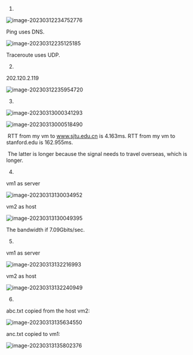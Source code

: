 1.

![image-20230312234752776](C:\Users\Administrator\AppData\Roaming\Typora\typora-user-images\image-20230312234752776.png)

Ping uses DNS.

![image-20230312235125185](C:\Users\Administrator\AppData\Roaming\Typora\typora-user-images\image-20230312235125185.png)

Traceroute uses UDP.	



2.  

   202.120.2.119

![image-20230312235954720](C:\Users\Administrator\AppData\Roaming\Typora\typora-user-images\image-20230312235954720.png)





3.

![image-20230313000341293](C:\Users\Administrator\AppData\Roaming\Typora\typora-user-images\image-20230313000341293.png)

![image-20230313000518490](C:\Users\Administrator\AppData\Roaming\Typora\typora-user-images\image-20230313000518490.png)

​	RTT from my vm to www.sjtu.edu.cn is 4.163ms.  RTT from my vm to stanford.edu is 162.955ms.  

​	The latter is longer because the signal needs to travel overseas, which is longer.



4.

vm1 as server

![image-20230313130034952](C:\Users\Administrator\AppData\Roaming\Typora\typora-user-images\image-20230313130034952.png)

vm2 as host

![image-20230313130049395](C:\Users\Administrator\AppData\Roaming\Typora\typora-user-images\image-20230313130049395.png)

The bandwidth if 7.09Gbits/sec.



5.

vm1 as server

![image-20230313132216993](C:\Users\Administrator\AppData\Roaming\Typora\typora-user-images\image-20230313132216993.png)

vm2 as host

![image-20230313132240949](C:\Users\Administrator\AppData\Roaming\Typora\typora-user-images\image-20230313132240949.png)



6.

abc.txt copied from the host vm2:

![image-20230313135634550](C:\Users\Administrator\AppData\Roaming\Typora\typora-user-images\image-20230313135634550.png)

anc.txt copied to vm1:

![image-20230313135802376](C:\Users\Administrator\AppData\Roaming\Typora\typora-user-images\image-20230313135802376.png)
